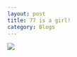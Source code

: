 ```yaml
---
layout: post 
title: 77 is a girl!
category: Blogs
---
```



![]({{site.url}}/photos/2015/2015-01-07-02.jpg)
